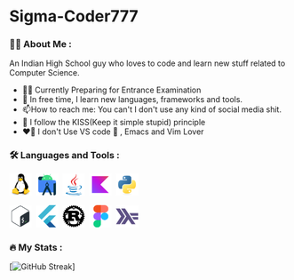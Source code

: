# Sigma-Coder777



### :man_technologist: About Me :
An Indian High School guy who loves to code and learn new stuff related to Computer Science.
- :student: Currently Preparing for Entrance Examination
- :seedling: In free time, I learn new languages, frameworks and tools. 
- :mailbox:How to reach me: You can't I don't use any kind of social media shit.
- :rose: I follow the KISS(Keep it simple stupid) principle 
- :heart_on_fire: I don't Use VS code :poop: , Emacs and Vim Lover


### :hammer_and_wrench: Languages and Tools :
<div>
  <img src="https://github.com/devicons/devicon/blob/master/icons/linux/linux-original.svg" title="Linux" alt="Linux" width="40" height="40"/>&nbsp;
  <img src="https://github.com/devicons/devicon/blob/master/icons/androidstudio/androidstudio-original.svg" title="Android" alt="Android" width="40" height="40"/>&nbsp;
  <img src="https://github.com/devicons/devicon/blob/master/icons/java/java-original.svg" title="Java" alt="Java" width="40" height="40"/>&nbsp;
  <img src="https://github.com/devicons/devicon/blob/master/icons/kotlin/kotlin-original.svg" 
  title="Kotlin" alt="Kotlin" width="40" height="40"/>&nbsp;
  <img src="https://github.com/devicons/devicon/blob/master/icons/python/python-original.svg" title="Python" alt="Python" width="40" height="40"/>&nbsp;

   <img src="https://github.com/devicons/devicon/blob/master/icons/bash/bash-original.svg" title="Bash" alt="Bash" width="40" height="40"/>&nbsp;
  <img src="https://github.com/devicons/devicon/blob/master/icons/flutter/flutter-original.svg" title="Flutter" alt="Flutter" width="40" height="40"/>&nbsp;
  <img src="https://github.com/devicons/devicon/blob/master/icons/rust/rust-plain.svg" title="Rust" alt="Rust" width="40" height="40"/>&nbsp;
   <img src="https://github.com/devicons/devicon/blob/master/icons/figma/figma-original.svg" 
  title="Figma" alt="Figma" width="40" height="40"/>&nbsp;
 <img src="https://github.com/devicons/devicon/blob/master/icons/haskell/haskell-plain.svg" title="Haskell" alt="Haskell" width="40" height="40"/>&nbsp;
 
</div>


### :fire: My Stats :
[![GitHub Streak](https://github-readme-streak-stats.herokuapp.com/?user=Sigma-Coder777&theme=dark&background=000000)]
